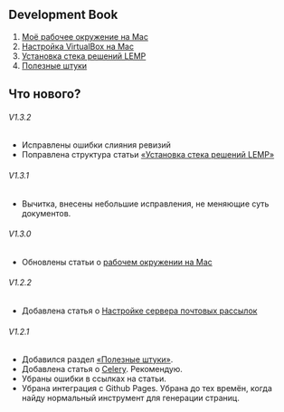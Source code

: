 ## Development Book

1. [Моё рабочее окружение на Mac](./OSX/README.md)
2. [Настройка VirtualBox на Mac](./VirtualBox/README.md)
3. [Установка стека решений LEMP](./LEMP/README.md)
4. [Полезные штуки](./UsefulThings/README.md)


## Что нового?

###### V1.3.2
- Исправлены ошибки слияния ревизий
- Поправлена структура статьи [«Установка стека решений LEMP»](./LEMP/README.md)

###### V1.3.1
- Вычитка, внесены небольшие исправления, не меняющие суть документов.

###### V1.3.0
- Обновлены статьи о [рабочем окружении на Mac](./OSX/README.md)

###### V1.2.2
- Добавлена статья о [Настройке сервера почтовых рассылок](./UsefulThings/MailServerSettings.md)

###### V1.2.1

- Добавился раздел [«Полезные штуки»](./UsefulThings/README.md).
- Добавлена статья о [Celery](./UsefulThings/Celery.md). Рекомендую.
- Убраны ошибки в ссылках на статьи.
- Убрана интеграция с Github Pages. Убрана до тех времён, когда найду нормальный инструмент для генерации страниц.
